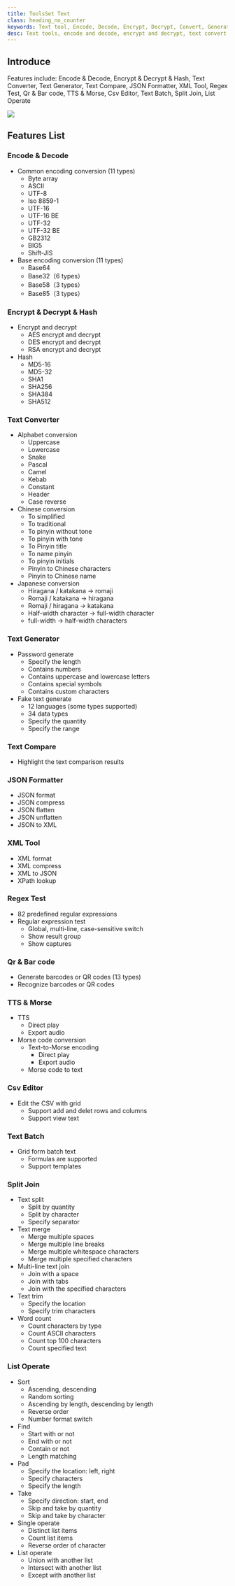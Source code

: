 ```yaml
---
title: ToolsSet Text
class: heading_no_counter
keywords: Text tool, Encode, Decode, Encrypt, Decrypt, Convert, Generate, Compare, Format, Regex
desc: Text tools, encode and decode, encrypt and decrypt, text convert generate, text compare, format, regular expressions, text-to-speech, csv editor, batch processing, etc
---
```


## Introduce

Features include: Encode & Decode, Encrypt & Decrypt & Hash, Text Converter, Text Generator, Text Compare, JSON Formatter, XML Tool, Regex Test, Qr & Bar code, TTS & Morse, Csv Editor, Text Batch, Split Join, List Operate

![](../assets/images/ToolsSet/ToolsSet01.png)

## Features List

### Encode & Decode 
* Common encoding conversion (11 types)
  * Byte array
  * ASCII
  * UTF-8
  * Iso 8859-1
  * UTF-16
  * UTF-16 BE
  * UTF-32
  * UTF-32 BE
  * GB2312
  * BIG5
  * Shift-JIS
* Base encoding conversion (11 types)
  * Base64
  * Base32（6 types）
  * Base58（3 types）
  * Base85（3 types）

### Encrypt & Decrypt & Hash 
* Encrypt and decrypt
  * AES encrypt and decrypt
  * DES encrypt and decrypt
  * RSA encrypt and decrypt
* Hash
  * MD5-16
  * MD5-32
  * SHA1
  * SHA256
  * SHA384
  * SHA512

### Text Converter 
* Alphabet conversion
  * Uppercase
  * Lowercase
  * Snake
  * Pascal
  * Camel
  * Kebab
  * Constant
  * Header
  * Case reverse
* Chinese conversion
  * To simplified
  * To traditional
  * To pinyin without tone
  * To pinyin with tone
  * To Pinyin title
  * To name pinyin
  * To pinyin initials
  * Pinyin to Chinese characters
  * Pinyin to Chinese name
* Japanese conversion
  * Hiragana / katakana -> romaji
  * Romaji / katakana -> hiragana
  * Romaji / hiragana -> katakana
  * Half-width character -> full-width character
  * full-width -> half-width characters
  
### Text Generator 
* Password generate
  * Specify the length
  * Contains numbers
  * Contains uppercase and lowercase letters
  * Contains special symbols
  * Contains custom characters
* Fake text generate
  * 12 languages (some types supported)
  * 34 data types
  * Specify the quantity
  * Specify the range

### Text Compare 
* Highlight the text comparison results

### JSON Formatter 
* JSON format
* JSON compress
* JSON flatten
* JSON unflatten
* JSON to XML

### XML Tool 
* XML format
* XML compress
* XML to JSON
* XPath lookup

### Regex Test 
* 82 predefined regular expressions
* Regular expression test
  * Global, multi-line, case-sensitive switch
  * Show result group
  * Show captures

### Qr & Bar code 
* Generate barcodes or QR codes (13 types)
* Recognize barcodes or QR codes

### TTS & Morse 
* TTS
  * Direct play
  * Export audio
* Morse code conversion
  * Text-to-Morse encoding
    * Direct play
    * Export audio
  * Morse code to text

### Csv Editor 
* Edit the CSV with grid
  * Support add and delet rows and columns
  * Support view text

### Text Batch
* Grid form batch text
  * Formulas are supported
  * Support templates

### Split Join 
* Text split
  * Split by quantity
  * Split by character
  * Specify separator
* Text merge
  * Merge multiple spaces
  * Merge multiple line breaks
  * Merge multiple whitespace characters
  * Merge multiple specified characters
* Multi-line text join
  * Join with a space
  * Join with tabs
  * Join with the specified characters
* Text trim
  * Specify the location
  * Specify trim characters
* Word count
  * Count characters by type
  * Count ASCII characters
  * Count top 100 characters
  * Count specified text

### List Operate 
* Sort
  * Ascending, descending
  * Random sorting
  * Ascending by length, descending by length
  * Reverse order
  * Number format switch
* Find
  * Start with or not
  * End with or not
  * Contain or not
  * Length matching
* Pad 
  * Specify the location: left, right
  * Specify characters
  * Specify the length
* Take
  * Specify direction: start, end
  * Skip and take by quantity
  * Skip and take by character
* Single operate
  * Distinct list items
  * Count list items
  * Reverse order of character
* List operate
  * Union with another list
  * Intersect with another list
  * Except with another list
  